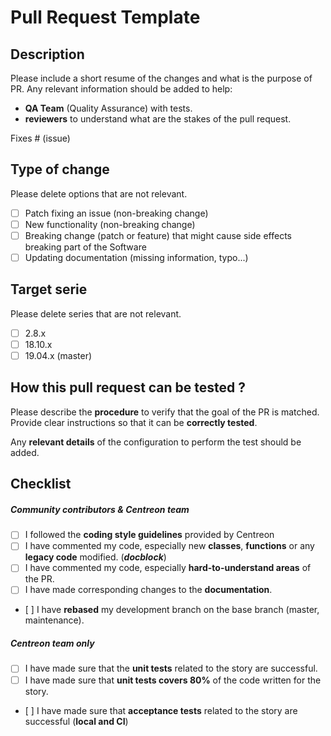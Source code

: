 <h1> Pull Request Template </h1>

<h2> Description </h2>

Please include a short resume of the changes and what is the purpose of PR. Any relevant information should be added to help:
* **QA Team** (Quality Assurance) with tests.
* **reviewers** to understand what are the stakes of the pull request.

Fixes # (issue)

<h2> Type of change </h2>

Please delete options that are not relevant.

- [ ] Patch fixing an issue (non-breaking change)
- [ ] New functionality (non-breaking change)
- [ ] Breaking change (patch or feature) that might cause side effects breaking part of the Software
- [ ] Updating documentation (missing information, typo...)

<h2> Target serie </h2>

Please delete series that are not relevant.

- [ ] 2.8.x
- [ ] 18.10.x
- [ ] 19.04.x (master)

<h2> How this pull request can be tested ? </h2>

Please describe the **procedure** to verify that the goal of the PR is matched. Provide clear instructions so that it can be **correctly tested**.

Any **relevant details** of the configuration to perform the test should be added.

<h2> Checklist </h2>

<h5> Community contributors & Centreon team </h5>

- [ ] I followed the **coding style guidelines** provided by Centreon
- [ ] I have commented my code, especially new **classes**, **functions** or any **legacy code** modified. (***docblock***)
- [ ] I have commented my code, especially **hard-to-understand areas** of the PR.
- [ ] I have made corresponding changes to the **documentation**.
- [ ] I have **rebased** my development branch on the base branch (master, maintenance).

<h5> Centreon team only </h5>

- [ ] I have made sure that the **unit tests** related to the story are successful.
- [ ] I have made sure that **unit tests covers 80%** of the code written for the story.
- [ ] I have made sure that **acceptance tests** related to the story are successful (**local and CI**)
